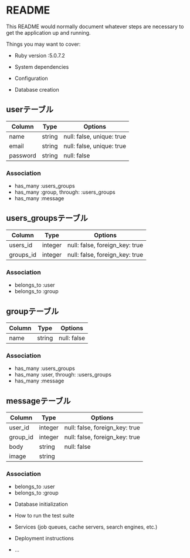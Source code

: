 # README

This README would normally document whatever steps are necessary to get the
application up and running.

Things you may want to cover:

* Ruby version :5.0.7.2

* System dependencies

* Configuration

* Database creation

## userテーブル

| Column | Type |Options|
|--------|------|-------|
|  name  |string|null: false, unique: true|
|  email |string|null: false, unique: true|
|password|string|null: false|

### Association
- has_many :users_groups
- has_many :group, through: :users_groups
- has_many :message

## users_groupsテーブル

| Column  | Type  |Options|
|---------|-------|-------|
|users_id |integer|null: false, foreign_key: true|
|groups_id|integer|null: false, foreign_key: true|

### Association
- belongs_to :user
- belongs_to :group

## groupテーブル

|Column| Type |Options|
|------|------|-------|
| name |string|null: false|

### Association
- has_many :users_groups
- has_many :user, through: :users_groups
- has_many :message

## messageテーブル

| Column | Type  |Options|
|--------|-------|-------|
|user_id |integer|null: false, foreign_key: true|
|group_id|integer|null: false, foreign_key: true|
|  body  |string |null: false|
|  image |string |

### Association
- belongs_to :user
- belongs_to :group

* Database initialization

* How to run the test suite

* Services (job queues, cache servers, search engines, etc.)

* Deployment instructions

* ...